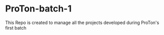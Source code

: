 # ProTon-batch-1
This Repo is created to manage all the projects developed during ProTon's first batch
